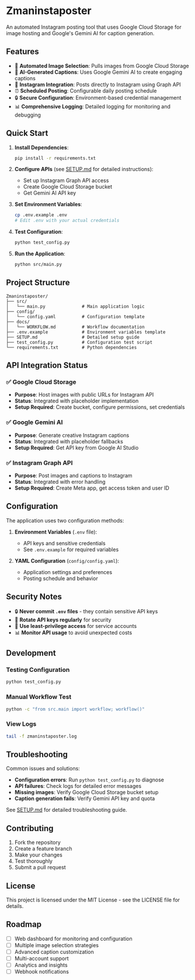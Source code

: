 # Zmaninstaposter

An automated Instagram posting tool that uses Google Cloud Storage for image hosting and Google's Gemini AI for caption generation.

## Features

- 📸 **Automated Image Selection**: Pulls images from Google Cloud Storage
- 🤖 **AI-Generated Captions**: Uses Google Gemini AI to create engaging captions
- 📱 **Instagram Integration**: Posts directly to Instagram using Graph API
- ⏰ **Scheduled Posting**: Configurable daily posting schedule
- 🔒 **Secure Configuration**: Environment-based credential management
- 📊 **Comprehensive Logging**: Detailed logging for monitoring and debugging

## Quick Start

1. **Install Dependencies**:
   ```bash
   pip install -r requirements.txt
   ```

2. **Configure APIs** (see [SETUP.md](SETUP.md) for detailed instructions):
   - Set up Instagram Graph API access
   - Create Google Cloud Storage bucket
   - Get Gemini AI API key

3. **Set Environment Variables**:
   ```bash
   cp .env.example .env
   # Edit .env with your actual credentials
   ```

4. **Test Configuration**:
   ```bash
   python test_config.py
   ```

5. **Run the Application**:
   ```bash
   python src/main.py
   ```

## Project Structure

```
Zmaninstaposter/
├── src/
│   └── main.py              # Main application logic
├── config/
│   └── config.yaml          # Configuration template
├── docs/
│   └── WORKFLOW.md          # Workflow documentation
├── .env.example             # Environment variables template
├── SETUP.md                 # Detailed setup guide
├── test_config.py           # Configuration test script
└── requirements.txt         # Python dependencies
```

## API Integration Status

### ✅ Google Cloud Storage
- **Purpose**: Host images with public URLs for Instagram API
- **Status**: Integrated with placeholder implementation
- **Setup Required**: Create bucket, configure permissions, set credentials

### ✅ Google Gemini AI  
- **Purpose**: Generate creative Instagram captions
- **Status**: Integrated with placeholder fallbacks
- **Setup Required**: Get API key from Google AI Studio

### ✅ Instagram Graph API
- **Purpose**: Post images and captions to Instagram
- **Status**: Integrated with error handling
- **Setup Required**: Create Meta app, get access token and user ID

## Configuration

The application uses two configuration methods:

1. **Environment Variables** (`.env` file):
   - API keys and sensitive credentials
   - See `.env.example` for required variables

2. **YAML Configuration** (`config/config.yaml`):
   - Application settings and preferences
   - Posting schedule and behavior

## Security Notes

- 🔒 **Never commit `.env` files** - they contain sensitive API keys
- 🔑 **Rotate API keys regularly** for security
- 👤 **Use least-privilege access** for service accounts
- 📊 **Monitor API usage** to avoid unexpected costs

## Development

### Testing Configuration
```bash
python test_config.py
```

### Manual Workflow Test
```bash
python -c "from src.main import workflow; workflow()"
```

### View Logs
```bash
tail -f zmaninstaposter.log
```

## Troubleshooting

Common issues and solutions:

- **Configuration errors**: Run `python test_config.py` to diagnose
- **API failures**: Check logs for detailed error messages
- **Missing images**: Verify Google Cloud Storage bucket setup
- **Caption generation fails**: Verify Gemini API key and quota

See [SETUP.md](SETUP.md) for detailed troubleshooting guide.

## Contributing

1. Fork the repository
2. Create a feature branch
3. Make your changes
4. Test thoroughly
5. Submit a pull request

## License

This project is licensed under the MIT License - see the LICENSE file for details.

## Roadmap

- [ ] Web dashboard for monitoring and configuration
- [ ] Multiple image selection strategies
- [ ] Advanced caption customization
- [ ] Multi-account support
- [ ] Analytics and insights
- [ ] Webhook notifications

